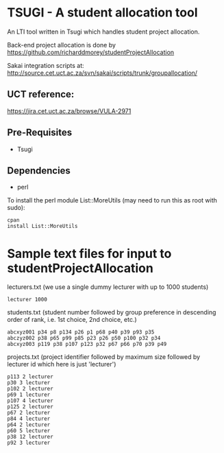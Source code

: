TSUGI - A student allocation tool
=============================================================

An LTI tool written in Tsugi which handles student project allocation.

Back-end project allocation is done by
https://github.com/richarddmorey/studentProjectAllocation

Sakai integration scripts at:
http://source.cet.uct.ac.za/svn/sakai/scripts/trunk/groupallocation/

UCT reference:
--------------
https://jira.cet.uct.ac.za/browse/VULA-2971

Pre-Requisites
--------------

* Tsugi

Dependencies
------------
* perl

To install the perl module List::MoreUtils (may need to run this as root with sudo):

```
cpan
install List::MoreUtils
```

Sample text files for input to studentProjectAllocation
=======================================================

lecturers.txt (we use a single dummy lecturer with up to 1000 students)
```
lecturer 1000
```

students.txt (student number followed by group preference in descending order of rank, i.e. 1st choice, 2nd choice, etc.)
```
abcxyz001 p34 p8 p134 p26 p1 p68 p40 p39 p93 p35 
abczyz002 p38 p65 p99 p85 p23 p26 p50 p100 p32 p34 
abcxyz003 p119 p38 p107 p123 p32 p67 p66 p70 p39 p49 
```

projects.txt (project identifier followed by maximum size followed by lecturer id which here is just 'lecturer')
```
p113 2 lecturer
p30 3 lecturer
p102 2 lecturer
p69 1 lecturer
p107 4 lecturer
p125 2 lecturer
p67 2 lecturer
p84 4 lecturer
p64 2 lecturer
p60 5 lecturer
p38 12 lecturer
p92 3 lecturer
```
